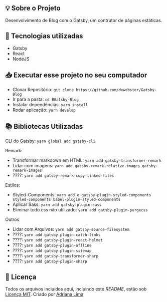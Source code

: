 ## 💡 Sobre o Projeto
Desenvolvimento de Blog com o  Gatsby, um contrutor de páginas estáticas.<br>

## 🚀 Tecnologias utilizadas

- Gatsby
- React
- NodeJS


## 📥 Executar esse projeto no seu computador

- Clonar Repositório: `git clone https://github.com/dxwebster/Gatsby-Blog`
- Ir para a pasta: `cd BGatsby-Blog`
- Instalar dependências: `yarn install`
- Rodar aplicação: `yarn develop`


## 📚 Bibliotecas Utilizadas

CLI do Gatsby: `yarn global add gatsby-cli`

Remark:

- Transformar markdown em HTML: `yarn add gatsby-transformer-remark`
- Lidar com imagens: `yarn add gatsby-remark-relative-images gatsby-remark-images`
- ????: `yarn add gatsby-remark-copy-linked-files`

Estilos:

- Styled-Components: `yarn add e gatsby-plugin-styled-components styled-components babel-plugin-styled-components`
- Aplicar Sass: `yarn add gatsby-plugin-sass`
- Eliminar todo css não utilizado: `yarn add gatsby-plugin-purgecss`

Outros

- Lidar com Arquivos: `yarn add gatsby-source-filesystem`
- ????: `yarn add gatsby-plugin-catch-links`
- ????: `yarn add gatsby-plugin-react-helmet`
- ????: `yarn add gatsby-plugin-offline`
- ????: `yarn add gatsby-plugin-sitemap`
- ????: `yarn add gatsby-transformer-sharp`
- ????: `yarn add gatsby-plugin-sharp`


## 📕 Licença

Todos os arquivos incluídos aqui, incluindo este _README_, estão sob [Licença MIT](./LICENSE).
Criado por [Adriana Lima](https://github.com/dxwebster)


